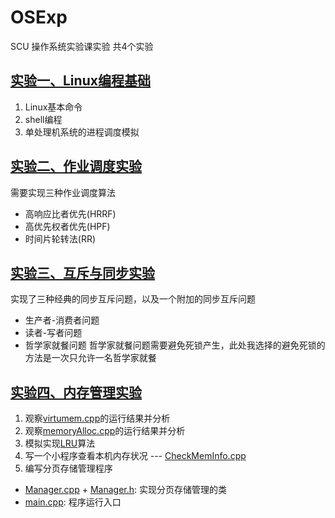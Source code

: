 # OSExp

SCU 操作系统实验课实验 共4个实验

## [实验一、Linux编程基础](https://github.com/Leamonz/OSExp/tree/master/OSExp1)
1. Linux基本命令
2. shell编程
3. 单处理机系统的进程调度模拟

## [实验二、作业调度实验](https://github.com/Leamonz/OSExp/tree/master/OSExp2)
需要实现三种作业调度算法
- 高响应比者优先(HRRF)
- 高优先权者优先(HPF)
- 时间片轮转法(RR)

## [实验三、互斥与同步实验](https://github.com/Leamonz/OSExp/tree/master/OSExp3)
实现了三种经典的同步互斥问题，以及一个附加的同步互斥问题
- 生产者-消费者问题
- 读者-写者问题
- 哲学家就餐问题
  哲学家就餐问题需要避免死锁产生，此处我选择的避免死锁的方法是一次只允许一名哲学家就餐
  
## [实验四、内存管理实验](https://github.com/Leamonz/OSExp/tree/master/OSExp4)
1. 观察[virtumem.cpp](https://github.com/Leamonz/OSExp/blob/master/OSExp4/virtumem.cpp)的运行结果并分析
2. 观察[memoryAlloc.cpp](https://github.com/Leamonz/OSExp/blob/master/OSExp4/memoryAlloc.cpp)的运行结果并分析
3. 模拟实现[LRU](https://github.com/Leamonz/OSExp/blob/master/OSExp4/LRU.cpp)算法
4. 写一个小程序查看本机内存状况 --- [CheckMemInfo.cpp](https://github.com/Leamonz/OSExp/blob/master/OSExp4/CheckMemInfo.cpp)
5. 编写分页存储管理程序
  - [Manager.cpp](https://github.com/Leamonz/OSExp/blob/master/OSExp4/Manager.cpp) + [Manager.h](https://github.com/Leamonz/OSExp/blob/master/OSExp4/Manger.h): 实现分页存储管理的类
  - [main.cpp](https://github.com/Leamonz/OSExp/blob/master/OSExp4/main.cpp): 程序运行入口
